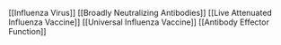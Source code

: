 [[Influenza Virus]]
[[Broadly Neutralizing Antibodies]]
[[Live Attenuated Influenza Vaccine]]
[[Universal Influenza Vaccine]]
[[Antibody Effector Function]]

